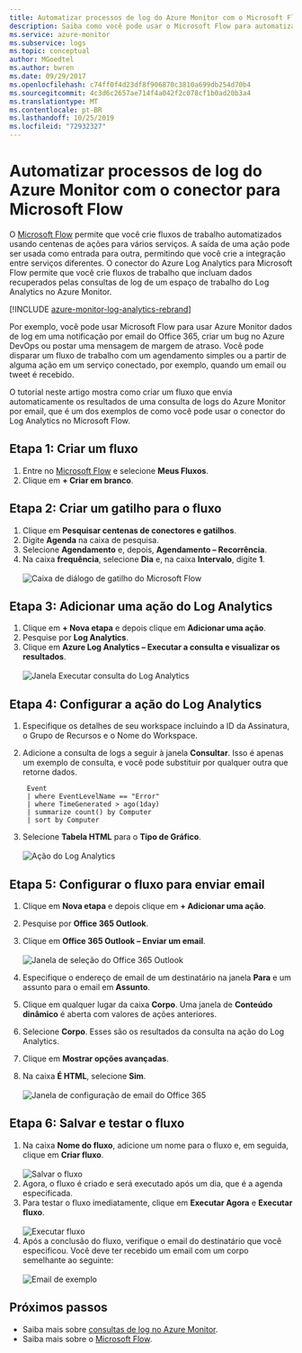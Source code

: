 ```yaml
---
title: Automatizar processos de log do Azure Monitor com o Microsoft Flow
description: Saiba como você pode usar o Microsoft Flow para automatizar rapidamente os processos repetidos usando o conector do Azure Log Analytics.
ms.service: azure-monitor
ms.subservice: logs
ms.topic: conceptual
author: MGoedtel
ms.author: bwren
ms.date: 09/29/2017
ms.openlocfilehash: c74ff0f4d23df8f906870c3810a699db254d70b4
ms.sourcegitcommit: 4c3d6c2657ae714f4a042f2c078cf1b0ad20b3a4
ms.translationtype: MT
ms.contentlocale: pt-BR
ms.lasthandoff: 10/25/2019
ms.locfileid: "72932327"
---
```

# <a name="automate-azure-monitor-log-processes-with-the-connector-for-microsoft-flow"></a>Automatizar processos de log do Azure Monitor com o conector para Microsoft Flow
O [Microsoft Flow](https://ms.flow.microsoft.com) permite que você crie fluxos de trabalho automatizados usando centenas de ações para vários serviços. A saída de uma ação pode ser usada como entrada para outra, permitindo que você crie a integração entre serviços diferentes.  O conector do Azure Log Analytics para Microsoft Flow permite que você crie fluxos de trabalho que incluam dados recuperados pelas consultas de log de um espaço de trabalho do Log Analytics no Azure Monitor.

[!INCLUDE [azure-monitor-log-analytics-rebrand](../../../includes/azure-monitor-log-analytics-rebrand.md)]

Por exemplo, você pode usar Microsoft Flow para usar Azure Monitor dados de log em uma notificação por email do Office 365, criar um bug no Azure DevOps ou postar uma mensagem de margem de atraso.  Você pode disparar um fluxo de trabalho com um agendamento simples ou a partir de alguma ação em um serviço conectado, por exemplo, quando um email ou tweet é recebido.  

O tutorial neste artigo mostra como criar um fluxo que envia automaticamente os resultados de uma consulta de logs do Azure Monitor por email, que é um dos exemplos de como você pode usar o conector do Log Analytics no Microsoft Flow. 


## <a name="step-1-create-a-flow"></a>Etapa 1: Criar um fluxo
1. Entre no [Microsoft Flow](https://flow.microsoft.com) e selecione **Meus Fluxos**.
2. Clique em **+ Criar em branco**.

## <a name="step-2-create-a-trigger-for-your-flow"></a>Etapa 2: Criar um gatilho para o fluxo
1. Clique em **Pesquisar centenas de conectores e gatilhos**.
2. Digite **Agenda** na caixa de pesquisa.
3. Selecione **Agendamento** e, depois, **Agendamento – Recorrência**.
4. Na caixa **frequência**, selecione **Dia** e, na caixa **Intervalo**, digite **1**.<br><br>![Caixa de diálogo de gatilho do Microsoft Flow](media/flow-tutorial/flow01.png)


## <a name="step-3-add-a-log-analytics-action"></a>Etapa 3: Adicionar uma ação do Log Analytics
1. Clique em **+ Nova etapa** e depois clique em **Adicionar uma ação**.
2. Pesquise por **Log Analytics**.
3. Clique em **Azure Log Analytics – Executar a consulta e visualizar os resultados**.<br><br>![Janela Executar consulta do Log Analytics](media/flow-tutorial/flow02.png)

## <a name="step-4-configure-the-log-analytics-action"></a>Etapa 4: Configurar a ação do Log Analytics

1. Especifique os detalhes de seu workspace incluindo a ID da Assinatura, o Grupo de Recursos e o Nome do Workspace.
2. Adicione a consulta de logs a seguir à janela **Consultar**.  Isso é apenas um exemplo de consulta, e você pode substituir por qualquer outra que retorne dados.
   ```
    Event
    | where EventLevelName == "Error" 
    | where TimeGenerated > ago(1day)
    | summarize count() by Computer
    | sort by Computer
   ```

2. Selecione **Tabela HTML** para o **Tipo de Gráfico**.<br><br>![Ação do Log Analytics](media/flow-tutorial/flow03.png)

## <a name="step-5-configure-the-flow-to-send-email"></a>Etapa 5: Configurar o fluxo para enviar email

1. Clique em **Nova etapa** e depois clique em **+ Adicionar uma ação**.
2. Pesquise por **Office 365 Outlook**.
3. Clique em **Office 365 Outlook – Enviar um email**.<br><br>![Janela de seleção do Office 365 Outlook](media/flow-tutorial/flow04.png)

4. Especifique o endereço de email de um destinatário na janela **Para** e um assunto para o email em **Assunto**.
5. Clique em qualquer lugar da caixa **Corpo**.  Uma janela de **Conteúdo dinâmico** é aberta com valores de ações anteriores.  
6. Selecione **Corpo**.  Esses são os resultados da consulta na ação do Log Analytics.
6. Clique em **Mostrar opções avançadas**.
7. Na caixa **É HTML**, selecione **Sim**.<br><br>![Janela de configuração de email do Office 365](media/flow-tutorial/flow05.png)

## <a name="step-6-save-and-test-your-flow"></a>Etapa 6: Salvar e testar o fluxo
1. Na caixa **Nome do fluxo**, adicione um nome para o fluxo e, em seguida, clique em **Criar fluxo**.<br><br>![Salvar o fluxo](media/flow-tutorial/flow06.png)
2. Agora, o fluxo é criado e será executado após um dia, que é a agenda especificada. 
3. Para testar o fluxo imediatamente, clique em **Executar Agora** e **Executar fluxo**.<br><br>![Executar fluxo](media/flow-tutorial/flow07.png)
3. Após a conclusão do fluxo, verifique o email do destinatário que você especificou.  Você deve ter recebido um email com um corpo semelhante ao seguinte:<br><br>![Email de exemplo](media/flow-tutorial/flow08.png)


## <a name="next-steps"></a>Próximos passos

- Saiba mais sobre [consultas de log no Azure Monitor](../log-query/log-query-overview.md).
- Saiba mais sobre o [Microsoft Flow](https://ms.flow.microsoft.com).



